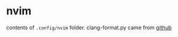 # nvim
contents of `.config/nvim` folder.
clang-format.py came from [github](https://github.com/llvm/llvm-project/blob/main/clang/tools/clang-format/clang-format.py)
